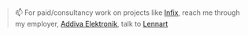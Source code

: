 > 📫 For paid/consultancy work on projects like [Infix](https://github.com/kernelkit/infix), reach me through my employer, [Addiva Elektronik](https://www.addiva.se/electronics/), talk to [Lennart](https://www.addiva.se/contact/)

<!--
 - [Finit](https://github.com/troglobit/finit) ([blog posts](https://troglobit.com/tags/init/))
 - [Infix](https://github.com/kernelkit/infix) 

🎗️ People used to call me #MrMulticast because of the many #multicast daemons for UNIX I maintain.  Some of which I may be interested in shepherding a while longer: [SMCRoute](https://github.com/troglobit/smcroute), [mrouted](https://github.com/troglobit/mrouted), abd [pimd-dense](https://github.com/troglobit/pimd-dense).  

💬 I've also made a few useful testing tools, for example [mcjoin](https://github.com/troglobit/mcjoin), [mping](https://github.com/troglobit/mping), [mtools](https://github.com/troglobit/mtools)

👯 I’m looking to find collaborators on:
  - [libnet](https://github.com/libnet/libnet)
  - [libConfuse](https://github.com/libConfuse/libConfuse)
  - [pim6sd](https://github.com/troglobit/pim6sd) and [pimd](https://github.com/troglobit/pimd), because my spare time is not enough.  Without external involvement, these projects will be archived soon.
  - [In-a-dyn](https://github.com/troglobit/inadyn), because it supports so many [DDNS](https://en.wikipedia.org/wiki/Dynamic_DNS) providers

> ⚡ Fun fact: [SMCRoute](https://github.com/troglobit/smcroute) handles readout packets for the South Pole Telescope in Antarctica! 😎

---
<table cellspacing="0" cellpadding="0"><tr><td>
  <a href="https://git.io/streak-stats"><img src="http://github-readme-streak-stats.herokuapp.com?user=troglobit&theme=dark&background=000000"></a>
  </td><td>
  <a href="https://github.com/troglobit/github-readme-stats"><img src="https://github-readme-stats.vercel.app/api/top-langs/?username=troglobit&layout=compact&theme=vision-friendly-dark"></a>
</td></tr></table>
-->
